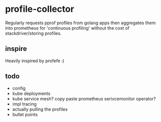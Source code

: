 # profile-collector
Regularly requests pprof profiles from golang apps then aggregates them into prometheus for 'continuous profiling' without the cost of stackdriver/storing profiles.

## inspire
Heavily inspired by profefe :)

## todo
- config
- kube deployments
- kube service mesh? copy paste prometheus serivcemonitor operator?
- impl tracing
- actually pulling the profiles
- bullet points

